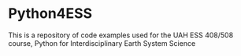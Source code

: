 # Python4ESS
This is a repository of code examples used for the UAH ESS 408/508 course, Python for Interdisciplinary Earth System Science
